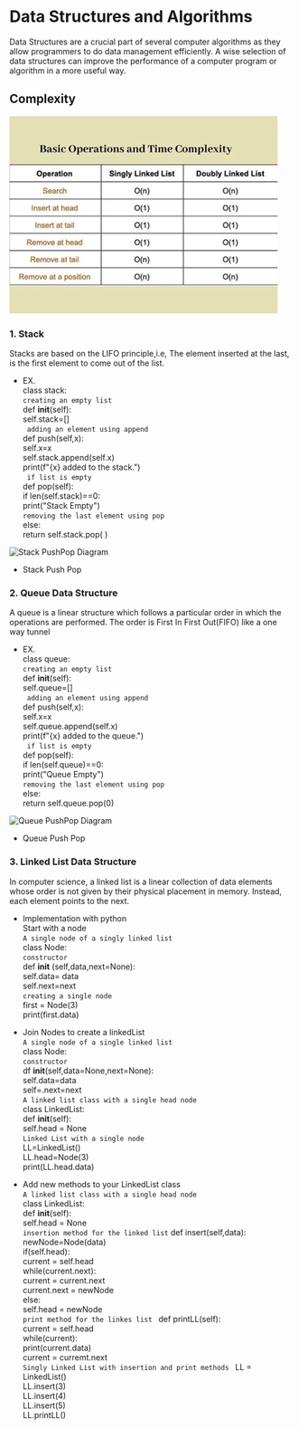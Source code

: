 # Data Structures and Algorithms
Data Structures are a crucial part of several computer algorithms as they allow programmers to do data management efficiently. A wise selection of data structures can improve the performance of a computer program or algorithm in a more useful way. ⁣
## Complexity 
![List Complexity Diagram](list_complexity.png)
### 1. Stack
Stacks are based on the LIFO principle,i.e, The element inserted at the last, is the first element to come out of the list.
- EX.  
class stack:  
```creating an empty list```  
def __init__(self):  
self.stack=[]  
``` adding an element using append```  
def push(self,x):  
self.x=x  
self.stack.append(self.x)  
print(f"{x} added to the stack.")  
``` if list is empty```  
def pop(self):  
if len(self.stack)==0:  
print("Stack Empty")  
```removing the last element using pop```  
else:  
return self.stack.pop( )  

![Stack PushPop Diagram](pushPop.png)

- Stack Push Pop

### 2. Queue Data Structure
A queue is a linear structure which follows a particular order in which the operations are performed. The order is First In First Out(FIFO)
like a one way tunnel
- EX.  
class queue:    
```creating an empty list```  
def __init__(self):  
self.queue=[]  
``` adding an element using append```  
def push(self,x):  
self.x=x  
self.queue.append(self.x)  
print(f"{x} added to the queue.")  
``` if list is empty```  
def pop(self):  
if len(self.queue)==0:  
print("Queue Empty")  
```removing the last element using pop```  
else:  
return self.queue.pop(0)  

![Queue PushPop Diagram](pushPopQueue.png)

- Queue Push Pop

### 3. Linked List Data Structure

In computer science, a linked list is a linear collection of data elements whose order is not given by their physical placement in memory. Instead, each element points to the next.

- Implementation with python  
Start with a node  
``` A single node of a singly linked list ```  
class Node:  
`` constructor ``  
def __init__ (self,data,next=None):  
self.data= data  
self.next=next  
``` creating a single node ```  
first = Node(3)  
print(first.data)  

- Join Nodes to create a linkedList    
``` A single node of a single linked list ```  
class Node:  
`` constructor ``  
df __init__(self,data=None,next=None):  
self.data=data  
self=.next=next  
``` A linked list class with a single head node ```  
class LinkedList:  
def __init__(self):  
self.head = None  
``` Linked List with a single node ```  
LL=LinkedList()  
LL.head=Node(3)  
print(LL.head.data)  

- Add new methods to your LinkedList class  
``` A linked list class with a single head node ```    
class LinkedList:  
def __init__(self):  
self.head = None  
``` insertion method for the linked list ```
def insert(self,data):  
newNode=Node(data)  
if(self.head):  
current = self.head  
while(current.next):  
current = current.next  
current.next = newNode  
else:    
self.head = newNode  
```print method for the linkes list ```
def printLL(self):  
current = self.head  
while(current):  
print(current.data)  
current = curremt.next  
``` Singly Linked List with insertion and print methods  ```
LL = LinkedList()  
LL.insert(3)  
LL.insert(4)  
LL.insert(5)  
LL.printLL()   
